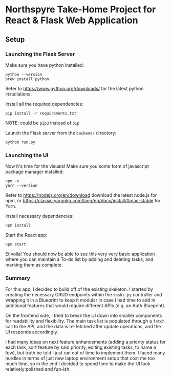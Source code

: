 # Northspyre Take-Home Project for React & Flask Web Application

## Setup
### Launching the Flask Server
Make sure you have python installed:
```
python --version
brew install python
```
Refer to https://www.python.org/downloads/ for the latest python installations.

Install all the required dependencies:
```
pip install -r requirements.txt
```
NOTE: could be `pip3` instead of `pip`

Launch the Flask server from the `backend/` directory:
```
python run.py
```

### Launching the UI
Now it's time for the visuals! Make sure you some form of javascript package manager installed:
```
npm -v
yarn --version
```
Refer to https://nodejs.org/en/download download the latest node.js for npm, or https://classic.yarnpkg.com/lang/en/docs/install/#mac-stable for Yarn.

Install necessary dependencies:
```
npm install
```

Start the React app:
```
npm start
```

Et voila! You should now be able to see this very very basic application where you can maintain a To-do list by adding and deleting tasks, and marking them as complete. 

### Summary
For this app, I decided to build off of the existing skeleton. I started by creating the necessary CRUD endpoints within the `tasks.py` controller and wrapping it in a Blueprint to keep it modular in case I had time to add in additional features that would require different APIs (e.g. an Auth Blueprint). 

On the frontend side, I tried to break the UI down into smaller components for readability and flexibility. The main task list is populated through a `fetch` call to the API, and the data is re-fetched after update operations, and the UI responds accordingly. 

I had many ideas on next feature enhancements (adding a priority status for each task, sort feature by said priority, editing existing tasks, to name a few), but truth be told I just ran out of time to implement them. I faced many hurdles in terms of just new laptop environment setup that cost me too much time, so in the end I decided to spend time to make the UI look relatively polished and fun-ish.
